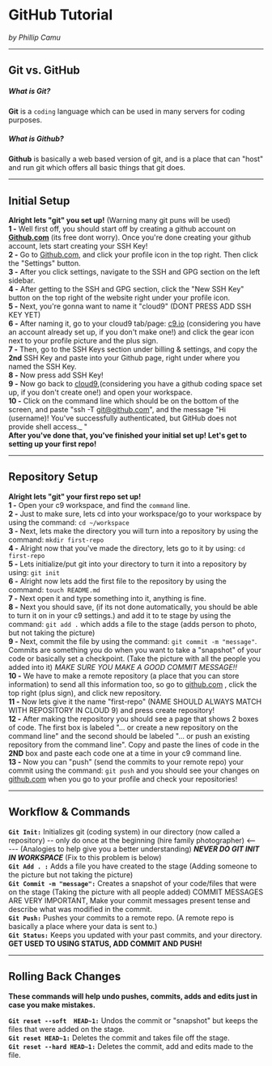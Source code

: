 # GitHub Tutorial

_by Phillip Camu_

---
## Git vs. GitHub

##### **What is Git?**  
**Git** is a `coding` language which can be used in many servers for coding purposes.  
##### **What is Github?**
**Github** is basically a web based version of git, and is a place that can "host" and run git which offers all basic things that git does. 



---
## Initial Setup

**Alright lets "git" you set up!**  (Warning many git puns will be used)  
**1 -** Well first off, you should start off by creating a github account on **[Github.com](https://github.com/)** (its free dont worry).  Once you're done creating your github account, lets start creating your SSH Key!    
**2 -** Go to [Github.com](https://github.com/), and click your profile icon in the top right. Then click the "Settings" button.   
**3 -** After you click settings, navigate to the SSH and GPG section on the left sidebar.   
**4 -** After getting to the SSH and GPG section, click the "New SSH Key" button on the top right of the website right under your profile icon.    
**5 -** Next, you're gonna want to name it "cloud9" (DONT PRESS ADD SSH KEY YET)  
**6 -** After naming it, go to your cloud9 tab/page: [c9.io](https://c9.io/?redirect=0) (considering you have an account already set up, if you don't make one!) and click the gear icon next to your profile picture and the plus sign.  
**7 -** Then, go to the SSH Keys section under billing & settings, and copy the **2nd** SSH Key and paste into your Github page, right under where you named the SSH Key.  
**8 -** Now press add SSH Key!   
**9 -** Now go back to [cloud9](https://c9.io/?redirect=0),(considering you have a github coding space set up, if you don't create one!) and open your workspace.     
**10 -** Click on the command line which should be on the bottom of the screen, and paste "ssh -T git@github.com", and the message "Hi (username)! You've successfully authenticated, but GitHub does not provide shell access._
"  
**After you've done that, you've finished your initial set up! Let's get to setting up your first repo!** 




---
## Repository Setup

**Alright lets "git" your first repo set up!**  
**1 -** Open your c9 workspace, and find the `command` line.   
**2 -** Just to make sure, lets cd into your workspace/go to your workspace by using the command: `cd ~/workspace`  
**3 -** Next, lets make the directory you will turn into a repository by using the command: `mkdir first-repo`  
**4 -** Alright now that you've made the directory, lets go to it by using: `cd first-repo`  
**5 -** Lets initialize/put git into your directory to turn it into a repository by using: `git init`  
**6 -** Alright now lets add the first file to the repository by using the command: `touch README.md`  
**7 -** Next open it and type something into it, anything is fine.   
**8 -** Next you should save, (if its not done automatically, you should be able to turn it on in your c9 settings.) and add it to te stage by using the command: `git add .` which adds a file to the stage (adds person to photo, but not taking the picture)  
**9 -** Next, commit the file by using the command: `git commit -m "message"`. Commits are something you do when you want to take a "snapshot" of your code or basically set a checkpoint. (Take the picture with all the people you added into it) _MAKE SURE YOU MAKE A GOOD COMMIT MESSAGE!!_  
**10 -** We have to make a remote repository (a place that you can store information) to send all this information too, so go to [github.com](https://github.com/) , click the top right (plus sign), and click new repository.     
**11 -** Now lets give it the name "first-repo" (NAME SHOULD ALWAYS MATCH WITH REPOSITORY IN CLOUD 9) and press create repository!  
**12 -** After making the repository you should see a page that shows 2 boxes of code. The first box is labeled "... or create a new repository on the command line" and the second should be labeled "... or push an existing repository from the command line". Copy and paste the lines of code in the **2ND** box and paste each code one at a time in your c9 command line.   
**13 -** Now you can "push" (send the commits to your remote repo)  your commit using the command: `git push` and you should see your changes on [github.com](https://github.com/) when you go to your profile and check your repositories! 




---
## Workflow & Commands

**`Git Init:`** Initializes git (coding system) in our directory (now called a repository) -- only do once at the beginning (hire family photographer) <----- (Analogies to help give you a better understanding) **_NEVER DO GIT INIT IN WORKSPACE_** (Fix to this problem is below)   
**`Git Add . :`** Adds a file you have created to the stage (Adding someone to the picture but not taking the picture)  
**`Git Commit -m "message":`** Creates a snapshot of your code/files that were on the stage (Taking the picture with all people added) COMMIT MESSAGES ARE VERY IMPORTANT, Make your commit messages present tense and describe what was modified in the commit.  
**`Git Push:`** Pushes your commits to a remote repo. (A remote repo is basically a place where your data is sent to.)  
**`Git Status:`** Keeps you updated with your past commits, and your directory.  
 **GET USED TO USING STATUS, ADD COMMIT AND PUSH!**






---
## Rolling Back Changes
**These commands will help undo pushes, commits, adds and edits just in case you make mistakes.**

**`Git reset --soft  HEAD~1:`** Undos the commit or "snapshot" but keeps the files that were added on the stage.   
**`Git reset HEAD~1:`** Deletes the commit and takes file off the stage.  
**`Git reset --hard HEAD~1:`** Deletes the commit, add and edits made to the file. 